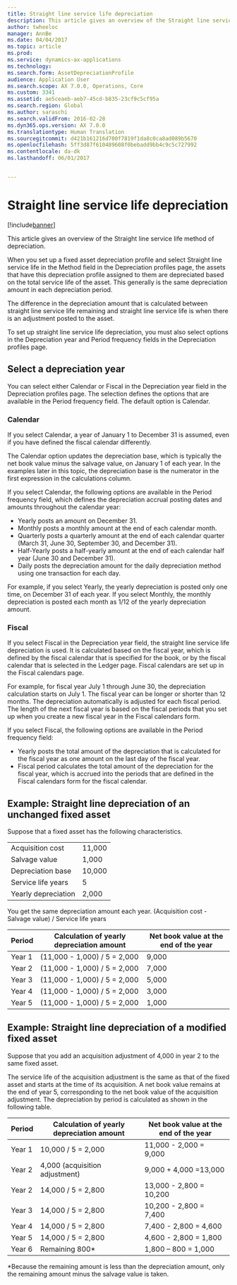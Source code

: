 ```yaml
---
title: Straight line service life depreciation
description: This article gives an overview of the Straight line service life method of depreciation.
author: twheeloc
manager: AnnBe
ms.date: 04/04/2017
ms.topic: article
ms.prod: 
ms.service: dynamics-ax-applications
ms.technology: 
ms.search.form: AssetDepreciationProfile
audience: Application User
ms.search.scope: AX 7.0.0, Operations, Core
ms.custom: 3341
ms.assetid: ae5ceaeb-aeb7-45cd-b835-23cf9c5cf95a
ms.search.region: Global
ms.author: saraschi
ms.search.validFrom: 2016-02-28
ms.dyn365.ops.version: AX 7.0.0
ms.translationtype: Human Translation
ms.sourcegitcommit: d421b161216d700f7819f1da8c0ca8ad089b5670
ms.openlocfilehash: 5ff3d87f610489608f0bebadd9bb4c9c5c727992
ms.contentlocale: da-dk
ms.lasthandoff: 06/01/2017


---
```


# <a name="straight-line-service-life-depreciation"></a>Straight line service life depreciation

[!include[banner](../includes/banner.md)]


This article gives an overview of the Straight line service life method of depreciation.

When you set up a fixed asset depreciation profile and select Straight line service life in the Method field in the Depreciation profiles page, the assets that have this depreciation profile assigned to them are depreciated based on the total service life of the asset. This generally is the same depreciation amount in each depreciation period. 

The difference in the depreciation amount that is calculated between straight line service life remaining and straight line service life is when there is an adjustment posted to the asset. 

To set up straight line service life depreciation, you must also select options in the Depreciation year and Period frequency fields in the Depreciation profiles page.

## <a name="select-a-depreciation-year"></a>Select a depreciation year
You can select either Calendar or Fiscal in the Depreciation year field in the Depreciation profiles page. The selection defines the options that are available in the Period frequency field. The default option is Calendar.

### <a name="calendar"></a>Calendar

If you select Calendar, a year of January 1 to December 31 is assumed, even if you have defined the fiscal calendar differently. 

The Calendar option updates the depreciation base, which is typically the net book value minus the salvage value, on January 1 of each year. In the examples later in this topic, the depreciation base is the numerator in the first expression in the calculations column. 

If you select Calendar, the following options are available in the Period frequency field, which defines the depreciation accrual posting dates and amounts throughout the calendar year:
-   Yearly posts an amount on December 31.
-   Monthly posts a monthly amount at the end of each calendar month.
-   Quarterly posts a quarterly amount at the end of each calendar quarter (March 31, June 30, September 30, and December 31).
-   Half-Yearly posts a half-yearly amount at the end of each calendar half year (June 30 and December 31).
-   Daily posts the depreciation amount for the daily depreciation method using one transaction for each day.

For example, if you select Yearly, the yearly depreciation is posted only one time, on December 31 of each year. If you select Monthly, the monthly depreciation is posted each month as 1/12 of the yearly depreciation amount.

### <a name="fiscal"></a>Fiscal

If you select Fiscal in the Depreciation year field, the straight line service life depreciation is used. It is calculated based on the fiscal year, which is defined by the fiscal calendar that is specified for the book, or by the fiscal calendar that is selected in the Ledger page. Fiscal calendars are set up in the Fiscal calendars page.

For example, for fiscal year July 1 through June 30, the depreciation calculation starts on July 1. The fiscal year can be longer or shorter than 12 months. The depreciation automatically is adjusted for each fiscal period. The length of the next fiscal year is based on the fiscal periods that you set up when you create a new fiscal year in the Fiscal calendars form. 

If you select Fiscal, the following options are available in the Period frequency field:
-   Yearly posts the total amount of the depreciation that is calculated for the fiscal year as one amount on the last day of the fiscal year.
-   Fiscal period calculates the total amount of the depreciation for the fiscal year, which is accrued into the periods that are defined in the Fiscal calendars form for the fiscal calendar.

## <a name="example-straight-line-depreciation-of-an-unchanged-fixed-asset"></a>Example: Straight line depreciation of an unchanged fixed asset
Suppose that a fixed asset has the following characteristics.

|                     |        |
|---------------------|--------|
| Acquisition cost    | 11,000 |
| Salvage value       | 1,000  |
| Depreciation base   | 10,000 |
| Service life years  | 5      |
| Yearly depreciation | 2,000  |

You get the same depreciation amount each year. (Acquisition cost - Salvage value) / Service life years

| Period | Calculation of yearly depreciation amount | Net book value at the end of the year |
|--------|-------------------------------------------|---------------------------------------|
| Year 1 | (11,000 - 1,000) / 5 = 2,000              | 9,000                                 |
| Year 2 | (11,000 - 1,000) / 5 = 2,000              | 7,000                                 |
| Year 3 | (11,000 - 1,000) / 5 = 2,000              | 5,000                                 |
| Year 4 | (11,000 - 1,000) / 5 = 2,000              | 3,000                                 |
| Year 5 | (11,000 - 1,000) / 5 = 2,000              | 1,000                                 |

## <a name="example-straight-line-depreciation-of-a-modified-fixed-asset"></a>Example: Straight line depreciation of a modified fixed asset

Suppose that you add an acquisition adjustment of 4,000 in year 2 to the same fixed asset. 

The service life of the acquisition adjustment is the same as that of the fixed asset and starts at the time of its acquisition. A net book value remains at the end of year 5, corresponding to the net book value of the acquisition adjustment. The depreciation by period is calculated as shown in the following table.

| Period | Calculation of yearly depreciation amount | Net book value at the end of the year |
|--------|-------------------------------------------|---------------------------------------|
| Year 1 | 10,000 / 5 = 2,000                        | 11,000 - 2,000 = 9,000                |
| Year 2 | 4,000 (acquisition adjustment)            | 9,000 + 4,000 =13,000                 |
| Year 2 | 14,000 / 5 = 2,800                        | 13,000 - 2,800 = 10,200               |
| Year 3 | 14,000 / 5 = 2,800                        | 10,200 - 2,800 = 7,400                |
| Year 4 | 14,000 / 5 = 2,800                        | 7,400 - 2,800 = 4,600                 |
| Year 5 | 14,000 / 5 = 2,800                        | 4,600 - 2,800 = 1,800                 |
| Year 6 | Remaining 800\*                           | 1,800 – 800 = 1,000                   |

\*Because the remaining amount is less than the depreciation amount, only the remaining amount minus the salvage value is taken.






